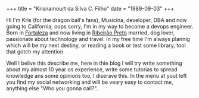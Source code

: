 +++
title = "Krisnamourt da Silva C. Filho"
date = "1989-09-03"
+++


Hi I'm Kris (for the dragon ball's fans), Musicina, developer, DBA and now going to California, oops sorry, I'm in my way to become a devops engineer. Born in [Fortaleza](https://pt.wikipedia.org/wiki/Fortaleza) and now living in [Ribeirão Preto](https://pt.wikipedia.org/wiki/Ribeir%C3%A3o_Preto) married, dog lover, passionate about technology and travel. In my free time I'm always plannig which will be my next destiny, or reading a book or test some library, tool that gotch my attention.

Well I belive this describe me, here in thie blog I will try write something about my almost 10 year os experience, write some tutorias to spread knowledge ans some opinions too, I diserave this. In the menu at yout left you find my social networking and will be veary easy to contact me, anything else "Who you gonna call?".

